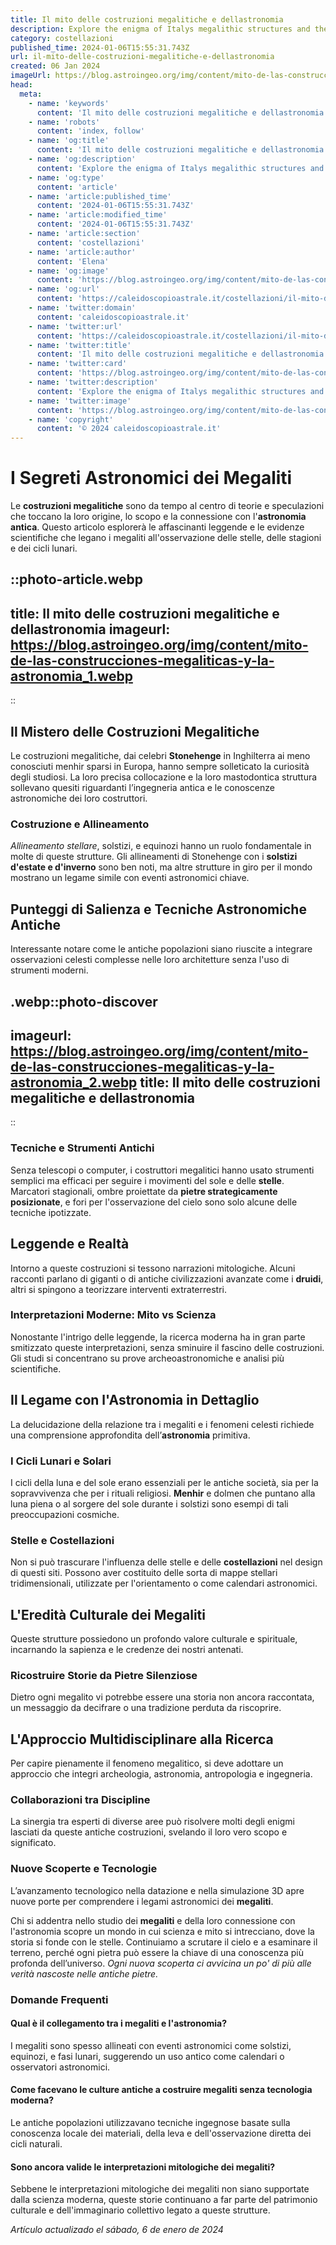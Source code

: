 ```yaml
---
title: Il mito delle costruzioni megalitiche e dellastronomia
description: Explore the enigma of Italys megalithic structures and their celestial connections. Unravel the myths behind ancient astronomical marvels.
category: costellazioni
published_time: 2024-01-06T15:55:31.743Z
url: il-mito-delle-costruzioni-megalitiche-e-dellastronomia
created: 06 Jan 2024
imageUrl: https://blog.astroingeo.org/img/content/mito-de-las-construcciones-megaliticas-y-la-astronomia_1.webp
head:
  meta:
    - name: 'keywords'
      content: 'Il mito delle costruzioni megalitiche e dellastronomia'
    - name: 'robots'
      content: 'index, follow'
    - name: 'og:title'
      content: 'Il mito delle costruzioni megalitiche e dellastronomia'
    - name: 'og:description'
      content: 'Explore the enigma of Italys megalithic structures and their celestial connections. Unravel the myths behind ancient astronomical marvels.'
    - name: 'og:type'
      content: 'article'
    - name: 'article:published_time'
      content: '2024-01-06T15:55:31.743Z'
    - name: 'article:modified_time'
      content: '2024-01-06T15:55:31.743Z'
    - name: 'article:section'
      content: 'costellazioni'
    - name: 'article:author'
      content: 'Elena'
    - name: 'og:image'
      content: 'https://blog.astroingeo.org/img/content/mito-de-las-construcciones-megaliticas-y-la-astronomia_1.webp'
    - name: 'og:url'
      content: 'https://caleidoscopioastrale.it/costellazioni/il-mito-delle-costruzioni-megalitiche-e-dellastronomia'
    - name: 'twitter:domain'
      content: 'caleidoscopioastrale.it'
    - name: 'twitter:url'
      content: 'https://caleidoscopioastrale.it/costellazioni/il-mito-delle-costruzioni-megalitiche-e-dellastronomia'
    - name: 'twitter:title'
      content: 'Il mito delle costruzioni megalitiche e dellastronomia'
    - name: 'twitter:card'
      content: 'https://blog.astroingeo.org/img/content/mito-de-las-construcciones-megaliticas-y-la-astronomia_1.webp'
    - name: 'twitter:description'
      content: 'Explore the enigma of Italys megalithic structures and their celestial connections. Unravel the myths behind ancient astronomical marvels.'
    - name: 'twitter:image'
      content: 'https://blog.astroingeo.org/img/content/mito-de-las-construcciones-megaliticas-y-la-astronomia_1.webp'
    - name: 'copyright'
      content: '© 2024 caleidoscopioastrale.it'
---
```

# I Segreti Astronomici dei Megaliti

Le **costruzioni megalitiche** sono da tempo al centro di teorie e speculazioni che toccano la loro origine, lo scopo e la connessione con l'**astronomia antica**. Questo articolo esplorerà le affascinanti leggende e le evidenze scientifiche che legano i megaliti all'osservazione delle stelle, delle stagioni e dei cicli lunari.

::photo-article.webp
---
title: Il mito delle costruzioni megalitiche e dellastronomia
imageurl: https://blog.astroingeo.org/img/content/mito-de-las-construcciones-megaliticas-y-la-astronomia_1.webp
---
::

## Il Mistero delle Costruzioni Megalitiche
Le costruzioni megalitiche, dai celebri **Stonehenge** in Inghilterra ai meno conosciuti menhir sparsi in Europa, hanno sempre solleticato la curiosità degli studiosi. La loro precisa collocazione e la loro mastodontica struttura sollevano quesiti riguardanti l’ingegneria antica e le conoscenze astronomiche dei loro costruttori.

### Costruzione e Allineamento
*Allineamento stellare*, solstizi, e equinozi hanno un ruolo fondamentale in molte di queste strutture. Gli allineamenti di Stonehenge con i **solstizi d'estate e d'inverno** sono ben noti, ma altre strutture in giro per il mondo mostrano un legame simile con eventi astronomici chiave.

## Punteggi di Salienza e Tecniche Astronomiche Antiche
Interessante notare come le antiche popolazioni siano riuscite a integrare osservazioni celesti complesse nelle loro architetture senza l'uso di strumenti moderni.

.webp::photo-discover
---
imageurl: https://blog.astroingeo.org/img/content/mito-de-las-construcciones-megaliticas-y-la-astronomia_2.webp
title: Il mito delle costruzioni megalitiche e dellastronomia
---
::

### Tecniche e Strumenti Antichi
Senza telescopi o computer, i costruttori megalitici hanno usato strumenti semplici ma efficaci per seguire i movimenti del sole e delle **stelle**. Marcatori stagionali, ombre proiettate da **pietre strategicamente posizionate**, e fori per l'osservazione del cielo sono solo alcune delle tecniche ipotizzate.

## Leggende e Realtà
Intorno a queste costruzioni si tessono narrazioni mitologiche. Alcuni racconti parlano di giganti o di antiche civilizzazioni avanzate come i **druidi**, altri si spingono a teorizzare interventi extraterrestri.

### Interpretazioni Moderne: Mito vs Scienza
Nonostante l'intrigo delle leggende, la ricerca moderna ha in gran parte smitizzato queste interpretazioni, senza sminuire il fascino delle costruzioni. Gli studi si concentrano su prove archeoastronomiche e analisi più scientifiche.

## Il Legame con l'Astronomia in Dettaglio
La delucidazione della relazione tra i megaliti e i fenomeni celesti richiede una comprensione approfondita dell’**astronomia** primitiva.

### I Cicli Lunari e Solari
I cicli della luna e del sole erano essenziali per le antiche società, sia per la sopravvivenza che per i rituali religiosi. **Menhir** e dolmen che puntano alla luna piena o al sorgere del sole durante i solstizi sono esempi di tali preoccupazioni cosmiche.

### Stelle e Costellazioni
Non si può trascurare l'influenza delle stelle e delle **costellazioni** nel design di questi siti. Possono aver costituito delle sorta di mappe stellari tridimensionali, utilizzate per l'orientamento o come calendari astronomici.

## L'Eredità Culturale dei Megaliti
Queste strutture possiedono un profondo valore culturale e spirituale, incarnando la sapienza e le credenze dei nostri antenati.

### Ricostruire Storie da Pietre Silenziose
Dietro ogni megalito vi potrebbe essere una storia non ancora raccontata, un messaggio da decifrare o una tradizione perduta da riscoprire.

## L'Approccio Multidisciplinare alla Ricerca 
Per capire pienamente il fenomeno megalitico, si deve adottare un approccio che integri archeologia, astronomia, antropologia e ingegneria.

### Collaborazioni tra Discipline
La sinergia tra esperti di diverse aree può risolvere molti degli enigmi lasciati da queste antiche costruzioni, svelando il loro vero scopo e significato.

### Nuove Scoperte e Tecnologie
L’avanzamento tecnologico nella datazione e nella simulazione 3D apre nuove porte per comprendere i legami astronomici dei **megaliti**.

Chi si addentra nello studio dei **megaliti** e della loro connessione con l'astronomia scopre un mondo in cui scienza e mito si intrecciano, dove la storia si fonde con le stelle. Continuiamo a scrutare il cielo e a esaminare il terreno, perché ogni pietra può essere la chiave di una conoscenza più profonda dell’universo. _Ogni nuova scoperta ci avvicina un po' di più alle verità nascoste nelle antiche pietre._

### Domande Frequenti

#### **Qual è il collegamento tra i megaliti e l'astronomia?**
I megaliti sono spesso allineati con eventi astronomici come solstizi, equinozi, e fasi lunari, suggerendo un uso antico come calendari o osservatori astronomici.

#### **Come facevano le culture antiche a costruire megaliti senza tecnologia moderna?**
Le antiche popolazioni utilizzavano tecniche ingegnose basate sulla conoscenza locale dei materiali, della leva e dell'osservazione diretta dei cicli naturali.

#### **Sono ancora valide le interpretazioni mitologiche dei megaliti?**
Sebbene le interpretazioni mitologiche dei megaliti non siano supportate dalla scienza moderna, queste storie continuano a far parte del patrimonio culturale e dell'immaginario collettivo legato a queste strutture.

_Artículo actualizado el sábado, 6 de enero de 2024_